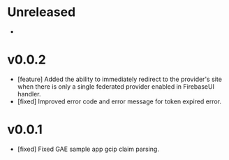 # Unreleased

-

# v0.0.2

- [feature] Added the ability to immediately redirect to the provider's site when there is only a single federated provider enabled in FirebaseUI handler.
- [fixed] Improved error code and error message for token expired error.

# v0.0.1

- [fixed] Fixed GAE sample app gcip claim parsing.